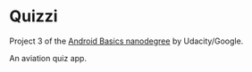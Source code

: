 # Quizzi
Project 3 of the [Android Basics nanodegree](https://www.udacity.com/course/android-basics-nanodegree-by-google--nd803) by Udacity/Google.

An aviation quiz app.

